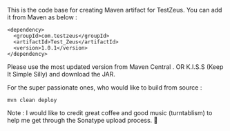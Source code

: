 This is the code base for creating Maven artifact for TestZeus. You can add it from Maven as below : 
```
<dependency>
  <groupId>com.testzeus</groupId>
  <artifactId>Test_Zeus</artifactId>
  <version>1.0.1</version>
</dependency>
```

Please use the most updated version from Maven Central . 
OR K.I.S.S (Keep It Simple Silly) and download the JAR. 

For the super passionate ones, who would like to build from source : 
```
mvn clean deploy
```

Note : I would like to credit great coffee and good music (turntablism) to help me get through the Sonatype upload process. 🤗

 

